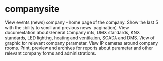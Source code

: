 # companysite
View events (news) company - home page of the company. Show the last 5 with the ability to scroll and previous news (pagination).
View documentation about General Company info, DMX standards, KNX standards, LED lighting, heating and ventilation, SCADA and DMS.
View of graphic for relevant company parametar.
View IP cameras around company rooms.
Print, preview and archives for reports about parametar and other relevant company forms and administrations.
